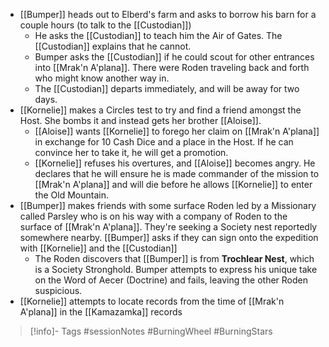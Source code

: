 - [[Bumper]] heads out to Elberd's farm and asks to borrow his barn for a couple hours (to talk to the [[Custodian]])
	- He asks the [[Custodian]] to teach him the Air of Gates.  The [[Custodian]] explains that he cannot.
	- Bumper asks the [[Custodian]] if he could scout for other entrances into [[Mrak'n A'plana]].  There were Roden traveling back and forth who might know another way in.
	- The [[Custodian]] departs immediately, and will be away for two days.
- [[Kornelie]] makes a Circles test to try and find a friend amongst the Host.  She bombs it and instead gets her brother [[Aloise]].
	- [[Aloise]] wants [[Kornelie]] to forego her claim on [[Mrak'n A'plana]] in exchange for 10 Cash Dice and a place in the Host.  If he can convince her to take it, he will get a promotion.
	- [[Kornelie]] refuses his overtures, and [[Aloise]] becomes angry.  He declares that he will ensure he is made commander of the mission to [[Mrak'n A'plana]] and will die before he allows [[Kornelie]] to enter the Old Mountain.
- [[Bumper]] makes friends with some surface Roden led by a Missionary called Parsley who is on his way with a company of Roden to the surface of [[Mrak'n A'plana]].  They're seeking a Society nest reportedly somewhere nearby.  [[Bumper]] asks if they can sign onto the expedition with [[Kornelie]] and the [[Custodian]]
	- The Roden discovers that [[Bumper]] is from **Trochlear Nest**, which is a Society Stronghold.  Bumper attempts to express his unique take on the Word of Aecer (Doctrine) and fails, leaving the other Roden suspicious.
- [[Kornelie]] attempts to locate records from the time of [[Mrak'n A'plana]] in the [[Kamazamka]] records
> [!info]- Tags
> #sessionNotes #BurningWheel #BurningStars